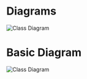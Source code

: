 # Diagrams

![Class Diagram](http://www.plantuml.com/plantuml/proxy?src=https://raw.githubusercontent.com/ocean-perception/mobile_robotics_python/main/docs/UML/instance.puml?token=GHSAT0AAAAAABTZOJMD5ZSL7SVZNSIYTGFOYXWM7IQ)

# Basic Diagram
![Class Diagram](http://www.plantuml.com/plantuml/proxy?src=https://raw.githubusercontent.com/ocean-perception/mobile_robotics_python/main/docs/UML/sensethinkact.puml)
